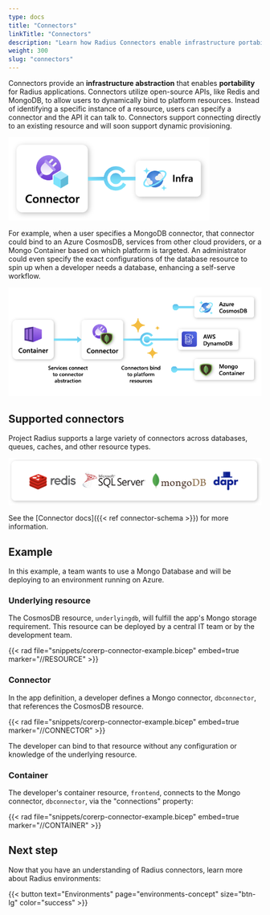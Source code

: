 ```yaml
---
type: docs
title: "Connectors"
linkTitle: "Connectors"
description: "Learn how Radius Connectors enable infrastructure portability"
weight: 300
slug: "connectors"
---
```


Connectors provide an **infrastructure abstraction** that enables **portability** for Radius applications. Connectors utilize open-source APIs, like Redis and MongoDB, to allow users to dynamically bind to platform resources. Instead of identifying a specific instance of a resource, users can specify a connector and the API it can talk to. Connectors support connecting directly to an existing resource and will soon support dynamic provisioning.

<img src="connectors.png" alt="Diagram of Radius Connector to infrastructure resource." width="400px" />

For example, when a user specifies a MongoDB connector, that connector could bind to an Azure CosmosDB, services from other cloud providers, or a Mongo Container based on which platform is targeted. An administrator could even specify the exact configurations of the database resource to spin up when a developer needs a database, enhancing a self-serve workflow.

<img src="connectors-example.png" alt="Diagram of example architecture using or Radius Conntector. Depicts a Radius Container connected to MongoDB Radius Connector, which can bind to an Azure CosmosDB, an AWS DynamoDB, or a Mongo Container. " width="700px" />

## Supported connectors

Project Radius supports a large variety of connectors across databases, queues, caches, and other resource types.

<img src="connector-types.png" alt="Diagram showing supported connector types, including MonogoDB, Redis, Dapr, and Microsoft SQL." width="700px" />

See the [Connector docs]({{< ref connector-schema >}}) for more information.

## Example

In this example, a team wants to use a Mongo Database and will be deploying to an environment running on Azure.

### Underlying resource

The CosmosDB resource, `underlyingdb`, will fulfill the app's Mongo storage requirement. This resource can be deployed by a central IT team or by the development team.

{{< rad file="snippets/corerp-connector-example.bicep" embed=true marker="//RESOURCE" >}}

### Connector

In the app definition, a developer defines a Mongo connector, `dbconnector`, that references the CosmosDB resource.

{{< rad file="snippets/corerp-connector-example.bicep" embed=true marker="//CONNECTOR" >}}

The developer can bind to that resource without any configuration or knowledge of the underlying resource.  

### Container

The developer's container resource, `frontend`, connects to the Mongo connector, `dbconnector`, via the "connections" property:

{{< rad file="snippets/corerp-connector-example.bicep" embed=true marker="//CONTAINER" >}}

## Next step

Now that you have an understanding of Radius connectors, learn more about Radius environments:

{{< button text="Environments" page="environments-concept" size="btn-lg" color="success" >}}
